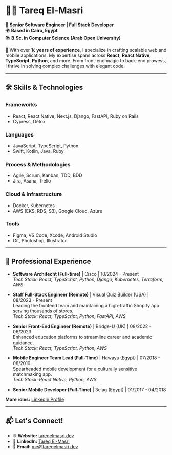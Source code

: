 # 👨‍💻 Tareq El-Masri

🎯 **Senior Software Engineer | Full Stack Developer**  
🌍 **Based in Cairo, Egypt**  
📚 **B.Sc. in Computer Science (Arab Open University)**  

🚀 With over **1٤ years of experience**, I specialize in crafting scalable web and mobile applications. My expertise spans across **React**, **React Native**, **TypeScript**, **Python**, and more. From front-end magic to back-end prowess, I thrive in solving complex challenges with elegant code.

---

## 🛠️ Skills & Technologies

### Frameworks
- React, React Native, Next.js, Django, FastAPI, Ruby on Rails  
- Cypress, Detox  

### Languages
- JavaScript, TypeScript, Python  
- Swift, Kotlin, Java, Ruby  

### Process & Methodologies
- Agile, Scrum, Kanban, TDD, BDD  
- Jira, Asana, Trello  

### Cloud & Infrastructure
- Docker, Kubernetes  
- AWS (EKS, RDS, S3), Google Cloud, Azure  

### Tools
- Figma, VS Code, Xcode, Android Studio  
- Git, Photoshop, Illustrator  

---

## 💼 Professional Experience

- **Software Architecht (Full-time)** | Cisco | 10/2024 - Present   
  _Tech Stack: React, TypeScript, Python, Django, Kubernetes, Terraform, AWS_

- **Staff Full-Stack Engineer (Remote)** | Visual Quiz Builder (USA) | 08/2023 - Present  
  Leading the frontend team and maintaining a high-traffic Shopify app serving thousands of stores.  
  _Tech Stack: React, TypeScript, Python, FastAPI, AWS_

- **Senior Front-End Engineer (Remote)** | Bridge-U (UK) | 08/2022 - 06/2023  
  Enhanced education platforms to streamline career and academic guidance.  
  _Tech Stack: React, TypeScript, Python, AWS_

- **Mobile Engineer Team Lead (Full-Time)** | Hawaya (Egypt) | 07/2018 - 08/2019  
  Spearheaded mobile development for a culturally sensitive matchmaking app.  
  _Tech Stack: React Native, Python, AWS_

- **Senior Mobile Developer (Full-Time)** | 3elag (Egypt) | 01/2017 - 04/2018  

**More roles:** [LinkedIn Profile](https://www.linkedin.com/in/tareq-el-masri)  

---

## 📬 Let's Connect!  
- 🌐 **Website:** [tareqelmasri.dev](https://tareqelmasri.dev)  
- 💼 **LinkedIn:** [Tareq El-Masri](https://www.linkedin.com/in/tareq-el-masri)  
- 📧 **Email:** [me@tareqelmasri.dev](mailto:me@tareqelmasri.dev)

